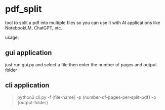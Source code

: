 # pdf_split

tool to split a pdf into multiple files so you can use it with AI applications like NotebookLM, ChatGPT, etc.

usage:

## gui application
just run gui.py and select a file then enter the number of pages and output folder

## cli application
> python3 cli.py -f {file-name} -p {number-of-pages-per-split-pdf} -o {output-folder}

